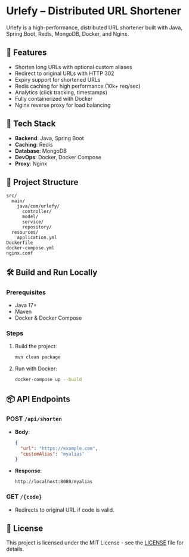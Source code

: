 # Urlefy – Distributed URL Shortener

Urlefy is a high-performance, distributed URL shortener built with Java, Spring Boot, Redis, MongoDB, Docker, and Nginx.

## 🚀 Features

- Shorten long URLs with optional custom aliases
- Redirect to original URLs with HTTP 302
- Expiry support for shortened URLs
- Redis caching for high performance (10k+ req/sec)
- Analytics (click tracking, timestamps)
- Fully containerized with Docker
- Nginx reverse proxy for load balancing

## 🧰 Tech Stack

- **Backend**: Java, Spring Boot
- **Caching**: Redis
- **Database**: MongoDB
- **DevOps**: Docker, Docker Compose
- **Proxy**: Nginx

## 📁 Project Structure

```
src/
  main/
    java/com/urlefy/
      controller/
      model/
      service/
      repository/
  resources/
    application.yml
Dockerfile
docker-compose.yml
nginx.conf
```

## 🛠️ Build and Run Locally

### Prerequisites
- Java 17+
- Maven
- Docker & Docker Compose

### Steps
1. Build the project:
    ```bash
    mvn clean package
    ```
2. Run with Docker:
    ```bash
    docker-compose up --build
    ```

## 📦 API Endpoints

### POST `/api/shorten`
- **Body**:
  ```json
  {
    "url": "https://example.com",
    "customAlias": "myalias"
  }
  ```
- **Response**:
  ```
  http://localhost:8080/myalias
  ```

### GET `/{code}`
- Redirects to original URL if code is valid.

## 📄 License

This project is licensed under the MIT License - see the [LICENSE](LICENSE) file for details.
